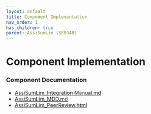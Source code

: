 ```yaml
---
layout: default
title: Component Implementation
nav_order: 1
has_children: true
parent: AssiSumLim (SF004B)
---
```

# Component Implementation
### Component Documentation

- [AssiSumLim_Integration Manual.md](doc/AssiSumLim_Integration%20Manual.md)
- [AssiSumLim_MDD.md](doc/AssiSumLim_MDD.md)
- [AssiSumLim_PeerReview.html](doc/AssiSumLim_PeerReview.html)

